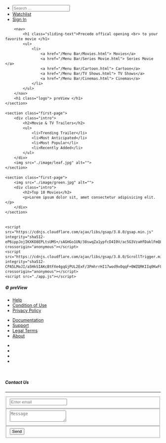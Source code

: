 <!DOCTYPE html>
<html lang="en">

<head>
    <meta charset="UTF-8">
    <meta http-equiv="X-UA-Compatible" content="IE=edge">
    <meta name="viewport" content="width=device-width, initial-scale=1.0">
    <link rel="stylesheet" href="/style.css">
    <link rel="stylesheet" href="/searchbar.css">
    <link rel="preconnect" href="https://fonts.googleapis.com">
    <link rel="preconnect" href="https://fonts.gstatic.com" crossorigin>
    <link href="https://fonts.googleapis.com/css2?family=EB+Garamond&display=swap" rel="stylesheet" crossorigin="anonymous">
    <link rel="stylesheet" href="path/to/font-awesome/css/font-awesome.min.css">
    <title>preView </title>
</head>

<body>
    <!--Search Bar-->
    <nav class="top-menu">
        <ul>
            <li> <i class="fa-regular fa-search"></i> <input type="text" id="myInput" onkeyup="myFunction()" placeholder="Search ..."> </li>
            <li>
                <a href="Watchlist.html"> <i class="far fa-bookmark"></i> Watchlist</a>
            </li>
            <li><a href="Sign In.html"> Sign In</a></li>
            <!--Search Bar <script src="./app.js"></script> -->
        </ul>
    </nav>
    <!--end Search Bar-->
    <div class="square"></div>
    <section class="homepage">

        <nav>
            <h1 class="sliding-text">Precede offical opening <br> to your favorite movie </h1>
            <ul>
                <li>
                    <a href="/Menu Bar/Movies.html"> Movies</a>
                    <a href="/Menu Bar/Series Movie.html"> Series Movie </a>
                    <a href="/Menu Bar/Cartoon.html"> Cartoon</a>
                    <a href="/Menu Bar/TV Shows.html"> TV Shows</a>
                    <a href="/Menu Bar/Cinemas.html"> Cinemas</a>
                </li>
            </ul>
        </nav>
        <h1 class="logo"> preView </h1>
    </section>

    <section class="first-page">
        <div class="intro">
            <h2>Movie & TV Trailers</h2>
            <ul>
                <li>Trending Trailer</li>
                <li>Most Anticipated</li>
                <li>Most Popular</li>
                <li>Recently Added</li>
            </ul>
        </div>
        <img src="./image/leaf.jpg" alt="">
    </section>

    <section class="first-page">
        <img src="./image/green.jpg" alt="">
        <div class="intro">
            <h2>Top 10 Movies</h2>
            <p>Lorem ipsum dolor sit, amet consectetur adipisicing elit.</p>
        </div>
    </section>


    <script src="https://cdnjs.cloudflare.com/ajax/libs/gsap/3.8.0/gsap.min.js" integrity="sha512-eP6ippJojIKXKO8EPLtsUMS+/sAGHGo1UN/38swqZa1ypfcD4I0V/ac5G3VzaHfDaklFmQLEs51lhkkVaqg60Q==" crossorigin="anonymous"></script>
    <script src="https://cdnjs.cloudflare.com/ajax/libs/gsap/3.8.0/ScrollTrigger.min.js" integrity="sha512-CPA5LMoJI/a5HkSIAKcBtFXe4gqGjPUL2ExF/3PmhrrHI17wod9xOqqF+0WZQRKIIq0KwF8oG5BaiWobtrke3A==" crossorigin="anonymous"></script>
    <script src="./app.js"></script>

</body>

<footer class="footer">
    <div class="container">
        <div class="row">
            <div class="col-md-5">
                <h5><i class="fa fa-road"></i>
                    <script src="./app.js"></script> &copy; <em id="date"></em> preView
                </h5>
                <div class="row">
                    <div class="col-6">
                        <ul class="list-unstyled">
                            <li><a href="">Help</a></li>
                            <li><a href="">Condition of Use</a></li>
                            <li><a href="">Privacy Policy</a></li>
                        </ul>
                    </div>
                    <div class="col-6">
                        <ul class="list-unstyled">
                            <li><a href="">Documentation</a></li>
                            <li><a href="">Support</a></li>
                            <li><a href="">Legal Terms</a></li>
                            <li><a href="">About</a></li>
                        </ul>
                    </div>
                </div>
                <ul class="nav">
                    <li class="nav-item"> <a href="" class="nav-link pl-0"><i class="fa fa-facebook fa-lg" title="Facebook"></i></a></li>
                    <li class="nav-item"> <a href="" class="nav-link"><i class="fa fa-twitter fa-lg" title="twitter"></i></a></li>
                    <li class="nav-item"> <a href="" class="nav-link"><i class="fa fa-github fa-lg" title="github"></i></a></li>
                    <li class="nav-item"> <a href="" class="nav-link"><i class="fa fa-instagram fa-lg" title="instagram"></i></a></li>
                </ul>
                <br>
            </div>
            <div class="col-md-2">
                <h5 class="text-md-right">Contact Us</h5>
                <hr>
            </div>
            <div class="col-md-5">
                <form>
                    <fieldset class="form-group">
                        <input type="email" class="form-control" id="exampleInputEmail1" placeholder="Enter email">
                    </fieldset>
                    <fieldset class="form-group">
                        <textarea class="form-control" id="exampleMessage" placeholder="Message"></textarea>
                    </fieldset>
                    <fieldset class="form-group text-xs-right">
                        <button type="button" class="btn btn-secondary-outline btn-lg">Send</button>
                    </fieldset>
                </form>
            </div>
        </div>
    </div>
</footer>



</html>
